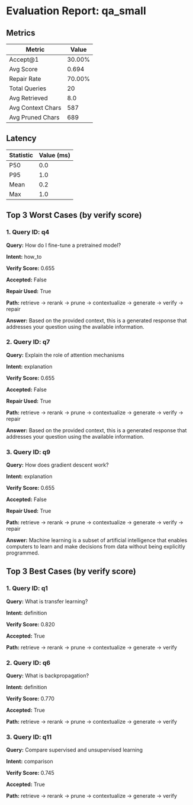 # Evaluation Report: qa_small

## Metrics

| Metric | Value |
|--------|-------|
| Accept@1 | 30.00% |
| Avg Score | 0.694 |
| Repair Rate | 70.00% |
| Total Queries | 20 |
| Avg Retrieved | 8.0 |
| Avg Context Chars | 587 |
| Avg Pruned Chars | 689 |

## Latency

| Statistic | Value (ms) |
|-----------|------------|
| P50 | 0.0 |
| P95 | 1.0 |
| Mean | 0.2 |
| Max | 1.0 |

## Top 3 Worst Cases (by verify score)

### 1. Query ID: q4

**Query:** How do I fine-tune a pretrained model?

**Intent:** how_to

**Verify Score:** 0.655

**Accepted:** False

**Repair Used:** True

**Path:** retrieve → rerank → prune → contextualize → generate → verify → repair

**Answer:** Based on the provided context, this is a generated response that addresses your question using the available information.

### 2. Query ID: q7

**Query:** Explain the role of attention mechanisms

**Intent:** explanation

**Verify Score:** 0.655

**Accepted:** False

**Repair Used:** True

**Path:** retrieve → rerank → prune → contextualize → generate → verify → repair

**Answer:** Based on the provided context, this is a generated response that addresses your question using the available information.

### 3. Query ID: q9

**Query:** How does gradient descent work?

**Intent:** explanation

**Verify Score:** 0.655

**Accepted:** False

**Repair Used:** True

**Path:** retrieve → rerank → prune → contextualize → generate → verify → repair

**Answer:** Machine learning is a subset of artificial intelligence that enables computers to learn and make decisions from data without being explicitly programmed.

## Top 3 Best Cases (by verify score)

### 1. Query ID: q1

**Query:** What is transfer learning?

**Intent:** definition

**Verify Score:** 0.820

**Accepted:** True

**Path:** retrieve → rerank → prune → contextualize → generate → verify

### 2. Query ID: q6

**Query:** What is backpropagation?

**Intent:** definition

**Verify Score:** 0.770

**Accepted:** True

**Path:** retrieve → rerank → prune → contextualize → generate → verify

### 3. Query ID: q11

**Query:** Compare supervised and unsupervised learning

**Intent:** comparison

**Verify Score:** 0.745

**Accepted:** True

**Path:** retrieve → rerank → prune → contextualize → generate → verify

